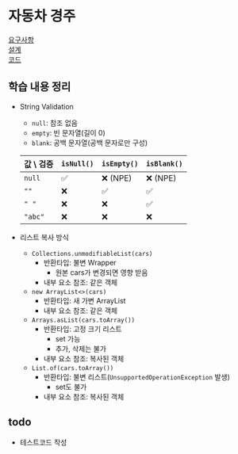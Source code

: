# 자동차 경주

[요구사항](../java-racingcar-6/README.md)  
[설계](../java-racingcar-6/docs/README.md)  
[코드](../java-racingcar-6/)

## 학습 내용 정리

- String Validation

  - `null`: 참조 없음
  - `empty`: 빈 문자열(길이 0)
  - `blank`: 공백 문자열(공백 문자로만 구성)

  | 값 \ 검증 | `isNull()` | `isEmpty()` | `isBlank()` |
  | --------- | ---------- | ----------- | ----------- |
  | `null`    | ✅         | ❌ (NPE)    | ❌ (NPE)    |
  | `""`      | ❌         | ✅          | ✅          |
  | `" "`     | ❌         | ❌          | ✅          |
  | `"abc"`   | ❌         | ❌          | ❌          |

- 리스트 복사 방식

  - `Collections.unmodifiableList(cars)`
    - 반환타입: 불변 Wrapper
      - 원본 cars가 변경되면 영향 받음
    - 내부 요소 참조: 같은 객체
  - `new ArrayList<>(cars)`
    - 반환타입: 새 가변 ArrayList
    - 내부 요소 참조: 같은 객체
  - `Arrays.asList(cars.toArray())`
    - 반환타입: 고정 크기 리스트
      - set 가능
      - 추가, 삭제는 불가
    - 내부 요소 참조: 복사된 객체
  - `List.of(cars.toArray())`
    - 반환타입: 불변 리스트(`UnsupportedOperationException` 발생)
      - set도 불가
    - 내부 요소 참조: 복사된 객체

## todo

- 테스트코드 작성
